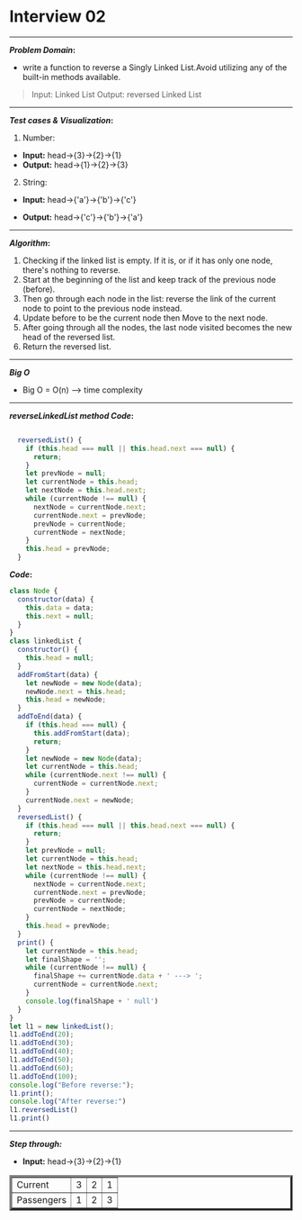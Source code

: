 # Interview 02

----

**_Problem Domain_:**

 *  write a function to reverse a Singly Linked List.Avoid utilizing any of the built-in methods available.

>Input: Linked List
Output: reversed Linked List
----

**_Test cases & Visualization_:**

1. Number:
* **Input:** head->{3}->{2}->{1}
* **Output:** head->{1}->{2}->{3}

2. String:
* **Input:** head->{'a'}->{'b'}->{'c'}

* **Output:** head->{'c'}->{'b'}->{'a'}

----

**_Algorithm_:**

1. Checking if the linked list is empty. If it is, or if it has only one node, there's nothing to reverse.
2. Start at the beginning of the list and keep track of the previous node (before).
3. Then go through each node in the list: reverse the link of the current node to point to the previous node instead.
4. Update before to be the current node then Move to the next node.
5. After going through all the nodes, the last node visited becomes the new head of the reversed list.
6. Return the reversed list.
----

**_Big O_**

* Big O = O(n) --> time complexity

----
**_reverseLinkedList method Code_:**

```javascript

  reversedList() {
    if (this.head === null || this.head.next === null) {
      return;
    }
    let prevNode = null;
    let currentNode = this.head;
    let nextNode = this.head.next;
    while (currentNode !== null) {
      nextNode = currentNode.next;
      currentNode.next = prevNode;
      prevNode = currentNode;
      currentNode = nextNode;
    }
    this.head = prevNode;
  }
```

**_Code_:**

``` javascript
class Node {
  constructor(data) {
    this.data = data;
    this.next = null;
  }
}
class linkedList {
  constructor() {
    this.head = null;
  }
  addFromStart(data) {
    let newNode = new Node(data);
    newNode.next = this.head;
    this.head = newNode;
  }
  addToEnd(data) {
    if (this.head === null) {
      this.addFromStart(data);
      return;
    }
    let newNode = new Node(data);
    let currentNode = this.head;
    while (currentNode.next !== null) {
      currentNode = currentNode.next;
    }
    currentNode.next = newNode;
  }
  reversedList() {
    if (this.head === null || this.head.next === null) {
      return;
    }
    let prevNode = null;
    let currentNode = this.head;
    let nextNode = this.head.next;
    while (currentNode !== null) {
      nextNode = currentNode.next;
      currentNode.next = prevNode;
      prevNode = currentNode;
      currentNode = nextNode;
    }
    this.head = prevNode;
  }
  print() {
    let currentNode = this.head;
    let finalShape = '';
    while (currentNode !== null) {
      finalShape += currentNode.data + ' ---> ';
      currentNode = currentNode.next;
    }
    console.log(finalShape + ' null')
  }
}
let l1 = new linkedList();
l1.addToEnd(20);
l1.addToEnd(30);
l1.addToEnd(40);
l1.addToEnd(50);
l1.addToEnd(60);
l1.addToEnd(100);
console.log("Before reverse:");
l1.print();
console.log("After reverse:")
l1.reversedList()
l1.print()

```

----

**_Step through:_**

* **Input:** head->{3}->{2}->{1}

<table border='4'>
        <tbody>
            <tr>
                <td>Current</td>
                <td>3</td>
                <td>2</td>
                <td>1</td>
            </tr>
            <tr>
                <td>Passengers</td>
                <td>1</td>
                <td>2</td>
                <td>3</td>
            </tr>
        </tbody>
    </table>